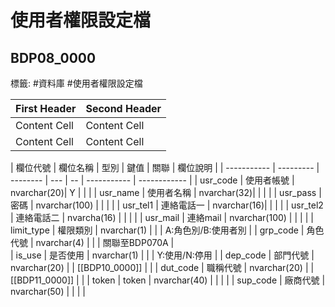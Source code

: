 # 使用者權限設定檔
## BDP08_0000 
標籤: #資料庫 #使用者權限設定檔

| First Header  | Second Header |
| ------------- | ------------- |
| Content Cell  | Content Cell  |
| Content Cell  | Content Cell  |

| 欄位代號     | 欄位名稱  | 型別     | 鍵值 | 關聯          | 欄位說明         |
| ----------- | --------- | -------- | --- | -- | ----------- | ------------ |
| usr\_code   | 使用者帳號 | nvarchar(20)| Y  |             |              |
| usr\_name   | 使用者名稱 | nvarchar(32)|    |             |              |
| usr\_pass   | 密碼       | nvarchar(100) |    |             |              |
| usr\_tel1   | 連絡電話一  | nvarchar(16)|    |             |              |
| usr\_tel2   | 連絡電話二  | nvarcha(16) |    |             |              |
| usr\_mail   | 連絡mail    | nvarchar(100) |    |             |              |
| limit\_type | 權限類別    | nvarchar(1)  |    |             | A:角色別/B:使用者別  |
| grp\_code   | 角色代號   | nvarchar(4)  |    |             | 關聯至BDP070A        |      
| is\_use     | 是否使用   | nvarchar(1)  |    |             | Y:使用/N:停用         |
| dep\_code   | 部門代號   | nvarchar(20) |    | [[BDP10_0000]] |                   |
| dut\_code   | 職稱代號   | nvarchar(20) |    | [[BDP11_0000]] |                   |
| token       | token  | nvarchar(40)  |    |             |                     |
| sup\_code   | 廠商代號   | nvarchar(50) |    |             |                   |
